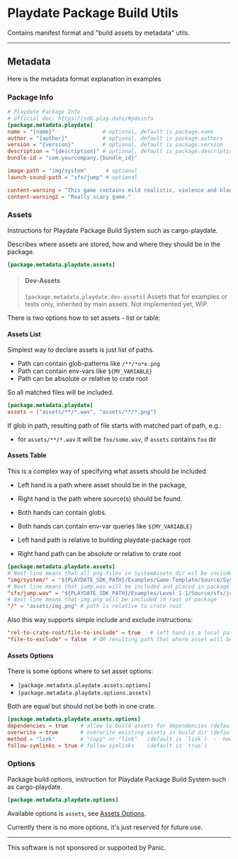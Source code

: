 # Playdate Package Build Utils

Contains manifest format and "build assets by metadata" utils.



- - -

## Metadata

Here is the metadata format explanation in examples

### Package Info

```toml
# Playdate Package Info
# official doc: https://sdk.play.date/#pdxinfo
[package.metadata.playdate]
name = "{name}"               # optional, default is package.name
author = "{author}"           # optional, default is package.authors
version = "{version}"         # optional, default is package.version
description = "{description}" # optional, default is package.description
bundle-id = "com.yourcompany.{bundle_id}"

image-path = "img/system"      # optional
launch-sound-path = "sfx/jump" # optional

content-warning = "This game contains mild realistic, violence and bloodshed." # optional
content-warning2 = "Really scary game."                                        # optional
```


### Assets

Instructions for Playdate Package Build System such as cargo-playdate.

Describes where assets are stored, how and where they should be in the package.

```toml
[package.metadata.playdate.assets]
```

> #### Dev-Assets
> `[package.metadata.playdate.dev-assets]`
> Assets that for examples or tests only, inherited by main assets.
> Not implemented yet, WiP.


There is two options how to set assets - list or table:

#### Assets List

Simplest way to declare assets is just list of paths.

- Path can contain glob-patterns like `/**/*o*e.png`
- Path can contain env-vars like `${MY_VARIABLE}`
- Path can be absolute or relative to crate root

So all matched files will be included.

```toml
[package.metadata.playdate]
assets = ["assets/**/*.wav", "assets/**/*.png"]
```

If glob in path, resulting path of file starts with matched part of path, e.g.:
- for `assets/**/*.wav` it will be `foo/some.wav`, if `assets` contains `foo` dir


#### Assets Table

This is a complex way of specifying what assets should be included.
- Left hand is a path where asset should be in the package,
- Right hand is the path where source(s) should be found.

- Both hands can contain globs.
- Both hands can contain env-var queries like `${MY_VARIABLE}`

- Left hand path is relative to building playdate-package root
- Right hand path can be absolute or relative to crate root

```toml
[package.metadata.playdate.assets]
# Next line means that all png-files in SystemAssets dir wil be included and placed in img/system directory
"img/system/" = "${PLAYDATE_SDK_PATH}/Examples/Game Template/Source/SystemAssets/*.png"
# Next line means that jump.wav will be included and placed in package as sfx/jump.wav
"sfx/jump.wav" = "${PLAYDATE_SDK_PATH}/Examples/Level 1-1/Source/sfx/jump.wav"
# Next line means that img.png will be included in root of package
"/" = "assets/img.png" # path is relative to crate root
```

Also this way supports simple include and exclude instructions:
```toml
"rel-to-crate-root/file-to-include" = true   # left hand is a local path, relative to crate-root,
"file-to-exclude" = false  # OR resulting path that where asset will be in the resulting package.
```


#### Assets Options

There is some options where to set asset options:
- `[package.metadata.playdate.assets.options]`
- `[package.metadata.playdate.options.assets]`

Both are equal but should not be both in one crate.

```toml
[package.metadata.playdate.assets.options]
dependencies = true    # allow to build assets for dependencies (default is `true`)
overwrite = true       # overwrite existing assets in build dir (default is `true`)
method = "link"        # "copy" or "link"   (default is `link`)  -  how assets should be collected, make symlinks or copy files
follow-symlinks = true # follow symlinks    (default is `true`)
```


### Options

Package build options, instruction for Playdate Package Build System such as cargo-playdate.

```toml
[package.metadata.playdate.options]
```

Available options is `assets`, see [Assets Options](#assets-options).

Currently there is no more options, it's just reserved for future use.




- - -

This software is not sponsored or supported by Panic.
